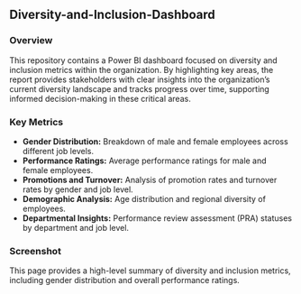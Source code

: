 ## Diversity-and-Inclusion-Dashboard
### Overview
This repository contains a Power BI dashboard focused on diversity and inclusion metrics within the organization. By highlighting key areas, the report provides stakeholders with clear insights into the organization’s current diversity landscape and tracks progress over time, supporting informed decision-making in these critical areas.
### Key Metrics
- **Gender Distribution:** Breakdown of male and female employees across different job levels.
- **Performance Ratings:** Average performance ratings for male and female employees.
- **Promotions and Turnover:** Analysis of promotion rates and turnover rates by gender and job level.
- **Demographic Analysis:** Age distribution and regional diversity of employees.
- **Departmental Insights:** Performance review assessment (PRA) statuses by department and job level.

### Screenshot
This page provides a high-level summary of diversity and inclusion metrics, including gender distribution and overall performance ratings.



